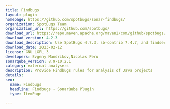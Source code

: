```yaml
---
title: Findbugs
layout: plugin
homepage: https://github.com/spotbugs/sonar-findbugs/
organization: SpotBugs Team
organization_url: https://github.com/spotbugs/
download_url: https://repo.maven.apache.org/maven2/com/github/spotbugs/sonar-findbugs-plugin/4.2.3/sonar-findbugs-plugin-4.2.3.jar
download_version: 4.2.3
download_description: Use SpotBugs 4.7.3, sb-contrib 7.4.7, and findsecbugs 1.12.0. When running on SonarQube 9.8+ unit tests are now analysed. Fixed a file leak.
download_date: 2023-02-12
license: GNU LGPL 3
developers: Evgeny Mandrikov,Nicolas Peru
sonarqube_version: 8.9-10.2.1
category: external analysers
description: Provide Findbugs rules for analysis of Java projects
details: 
seo:
  name: Findbugs
  headline: Findbugs - SonarQube Plugin
  type: ItemPage

---
```

